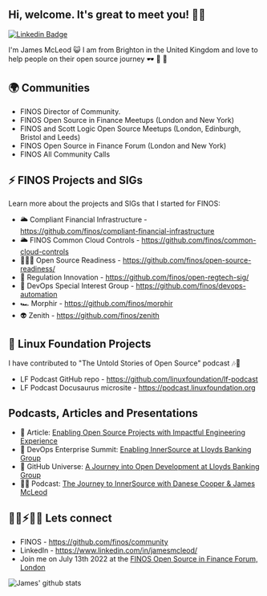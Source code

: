 ## Hi, welcome. It's great to meet you! 👋🏻

[![Linkedin Badge](https://img.shields.io/badge/-jamesmcleod-blue?style=flat-square&logo=Linkedin&logoColor=white&link=https://www.linkedin.com/in/jamesmcleod/)](https://www.linkedin.com/in/jamesmcleod/)

I'm James McLeod 😺 I am from Brighton in the United Kingdom and love to help people on their open source journey 🕶 🐳 🦀

## 🌍 Communities
- FINOS Director of Community.
- FINOS Open Source in Finance Meetups (London and New York)
- FINOS and Scott Logic Open Source Meetups (London, Edinburgh, Bristol and Leeds)
- FINOS Open Source in Finance Forum (London and New York)
- FINOS All Community Calls

## ⚡️ FINOS Projects and SIGs
Learn more about the projects and SIGs that I started for FINOS:
- 🌥 Compliant Financial Infrastructure - https://github.com/finos/compliant-financial-infrastructure
- 🌥 FINOS Common Cloud Controls - https://github.com/finos/common-cloud-controls
- ⛹🏻‍♀️ Open Source Readiness - https://github.com/finos/open-source-readiness/
- 🔐 Regulation Innovation - https://github.com/finos/open-regtech-sig/
- 🤖 DevOps Special Interest Group - https://github.com/finos/devops-automation
- 🏎 Morphir - https://github.com/finos/morphir
- 👽 Zenith - https://github.com/finos/zenith

## 👾 Linux Foundation Projects 
I have contributed to "The Untold Stories of Open Source" podcast 🎶📣
- LF Podcast GitHub repo - https://github.com/linuxfoundation/lf-podcast
- LF Podcast Docusaurus microsite - https://podcast.linuxfoundation.org

## Podcasts, Articles and Presentations
- 📖 Article: [Enabling Open Source Projects with Impactful Engineering Experience](https://www.finos.org/blog/enabling-open-source-projects-with-impactful-engineering-experience)
- 👀 DevOps Enterprise Summit: [Enabling InnerSource at Lloyds Banking Group](https://www.youtube.com/watch?v=2iVzRXEpdjs)
- 👀 GitHub Universe: [A Journey into Open Development at Lloyds Banking Group](https://www.youtube.com/watch?v=fk18IGJPGbU)
- 👂🏻 Podcast: [The Journey to InnerSource with Danese Cooper & James McLeod](https://www.youtube.com/watch?v=KyN7FxoRTZA)

## 🤜🏻⚡️🤛🏻 Lets connect 
- FINOS - https://github.com/finos/community
- LinkedIn - https://www.linkedin.com/in/jamesmcleod/
- Join me on July 13th 2022 at the [FINOS Open Source in Finance Forum, London](https://events.linuxfoundation.org/open-source-finance-forum-london/?utm_campaign=OSFF%20London%202022&utm_source=jamesemail)


![James' github stats](https://github-readme-stats.vercel.app/api?username=mcleo-d&hide=["issues"]&show_icons=true)

